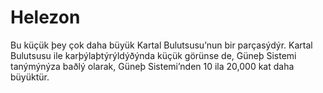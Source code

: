 # Helezon

Bu küçük þey çok daha büyük Kartal Bulutsusu’nun bir parçasýdýr. Kartal
Bulutsusu ile karþýlaþtýrýldýðýnda küçük görünse de, Güneþ Sistemi tanýmýnýza
baðlý olarak, Güneþ Sistemi’nden 10 ila 20,000 kat daha büyüktür.
